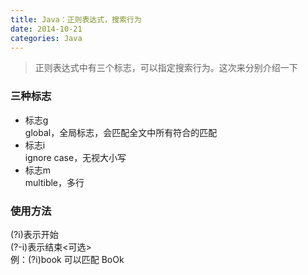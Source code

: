 ```yaml
---
title: Java：正则表达式，搜索行为
date: 2014-10-21
categories: Java
---
```

> 正则表达式中有三个标志，可以指定搜索行为。这次来分别介绍一下

### 三种标志

- 标志g  
global，全局标志，会匹配全文中所有符合的匹配
- 标志i  
ignore case，无视大小写
- 标志m  
multible，多行

### 使用方法

(?i)表示开始  
(?-i)表示结束<可选>  
例：(?i)book 可以匹配 BoOk  
